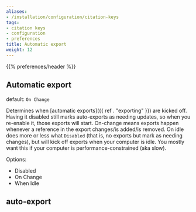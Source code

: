 ```yaml
---
aliases:
- /installation/configuration/citation-keys
tags:
- citation keys
- configuration
- preferences
title: Automatic export
weight: 12
---
```


{{% preferences/header %}}

## Automatic export

default: `On Change`

Determines when [automatic exports]({{ ref . "exporting" }}) are kicked off. Having it disabled still marks auto-exports as needing updates, so when you re-enable it, those exports will start. On-change means exports happen whenever a reference in the export changes/is added/is removed. On idle does more or less what `Disabled` (that is, no exports but mark as needing changes), but will kick off exports when your computer is idle. You mostly want this if your computer is performance-constrained (aka slow).

Options:

* Disabled
* On Change
* When Idle

## auto-export